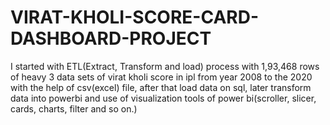 # VIRAT-KHOLI-SCORE-CARD-DASHBOARD-PROJECT
I started with ETL(Extract, Transform and load)  process with 1,93,468 rows of heavy 3 data sets of virat kholi score in ipl from year 2008 to the 2020 with the help of  csv(excel) file, after that load data on sql, later transform data into powerbi and use of visualization tools of power bi(scroller, slicer, cards, charts, filter and so on.)
